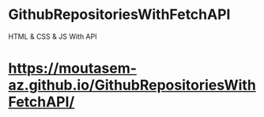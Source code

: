 # GithubRepositoriesWithFetchAPI
HTML &amp; CSS &amp; JS With API
# https://moutasem-az.github.io/GithubRepositoriesWithFetchAPI/
